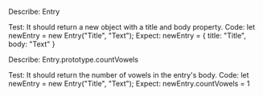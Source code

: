 Describe: Entry

Test: It should return a new object with a title and body property.
Code: let newEntry = new Entry("Title", "Text");
Expect: newEntry = { title: "Title", body: "Text" }

Describe: Entry.prototype.countVowels

Test: It should return the number of vowels in the entry's body.
Code: let newEntry = new Entry("Title", "Text");
Expect: newEntry.countVowels = 1